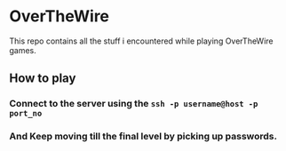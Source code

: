 # OverTheWire
This repo contains all the stuff i encountered while playing OverTheWire games.

## How to play

### Connect to the server using the `ssh -p username@host -p port_no`

### And Keep moving till the final level by picking up passwords.
